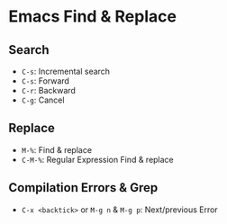 # Emacs Find & Replace

## Search

- `C-s`: Incremental search
- `C-s`: Forward
- `C-r`: Backward
- `C-g`: Cancel

## Replace

- `M-%`: Find & replace
- `C-M-%`: Regular Expression Find & replace

## Compilation Errors & Grep

- `C-x <backtick>` or `M-g n` & `M-g p`: Next/previous Error
